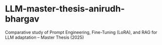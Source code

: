 # LLM-master-thesis-anirudh-bhargav
Comparative study of Prompt Engineering, Fine-Tuning (LoRA), and RAG for LLM adaptation – Master Thesis (2025)
